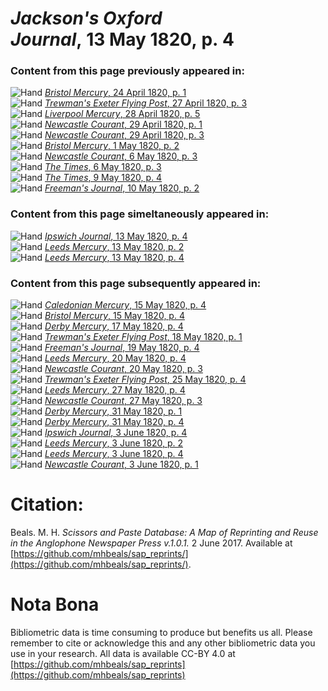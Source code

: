 # *Jackson's Oxford Journal*, 13 May 1820, p. 4  
  
### Content from this page previously appeared in:  
![Hand](http://scissorsandpaste.net/wp-content/uploads/2017/06/smallhandpointer.png) [*Bristol Mercury*, 24 April 1820, p. 1](https://mhbeals.github.io/sap_html/Bristol-Mercury/Bristol-Mercury-24-April-1820-p-1)  
![Hand](http://scissorsandpaste.net/wp-content/uploads/2017/06/smallhandpointer.png) [*Trewman's Exeter Flying Post*, 27 April 1820, p. 3](https://mhbeals.github.io/sap_html/Trewman's-Exeter-Flying-Post/Trewman's-Exeter-Flying-Post-27-April-1820-p-3)  
![Hand](http://scissorsandpaste.net/wp-content/uploads/2017/06/smallhandpointer.png) [*Liverpool Mercury*, 28 April 1820, p. 5](https://mhbeals.github.io/sap_html/Liverpool-Mercury/Liverpool-Mercury-28-April-1820-p-5)  
![Hand](http://scissorsandpaste.net/wp-content/uploads/2017/06/smallhandpointer.png) [*Newcastle Courant*, 29 April 1820, p. 1](https://mhbeals.github.io/sap_html/Newcastle-Courant/Newcastle-Courant-29-April-1820-p-1)  
![Hand](http://scissorsandpaste.net/wp-content/uploads/2017/06/smallhandpointer.png) [*Newcastle Courant*, 29 April 1820, p. 3](https://mhbeals.github.io/sap_html/Newcastle-Courant/Newcastle-Courant-29-April-1820-p-3)  
![Hand](http://scissorsandpaste.net/wp-content/uploads/2017/06/smallhandpointer.png) [*Bristol Mercury*, 1 May 1820, p. 2](https://mhbeals.github.io/sap_html/Bristol-Mercury/Bristol-Mercury-1-May-1820-p-2)  
![Hand](http://scissorsandpaste.net/wp-content/uploads/2017/06/smallhandpointer.png) [*Newcastle Courant*, 6 May 1820, p. 3](https://mhbeals.github.io/sap_html/Newcastle-Courant/Newcastle-Courant-6-May-1820-p-3)  
![Hand](http://scissorsandpaste.net/wp-content/uploads/2017/06/smallhandpointer.png) [*The Times*, 6 May 1820, p. 3](https://mhbeals.github.io/sap_html/The-Times/The-Times-6-May-1820-p-3)  
![Hand](http://scissorsandpaste.net/wp-content/uploads/2017/06/smallhandpointer.png) [*The Times*, 9 May 1820, p. 4](https://mhbeals.github.io/sap_html/The-Times/The-Times-9-May-1820-p-4)  
![Hand](http://scissorsandpaste.net/wp-content/uploads/2017/06/smallhandpointer.png) [*Freeman's Journal*, 10 May 1820, p. 2](https://mhbeals.github.io/sap_html/Freeman's-Journal/Freeman's-Journal-10-May-1820-p-2)  
  
### Content from this page simeltaneously appeared in:  
![Hand](http://scissorsandpaste.net/wp-content/uploads/2017/06/smallhandpointer.png) [*Ipswich Journal*, 13 May 1820, p. 4](https://mhbeals.github.io/sap_html/Ipswich-Journal/Ipswich-Journal-13-May-1820-p-4)  
![Hand](http://scissorsandpaste.net/wp-content/uploads/2017/06/smallhandpointer.png) [*Leeds Mercury*, 13 May 1820, p. 2](https://mhbeals.github.io/sap_html/Leeds-Mercury/Leeds-Mercury-13-May-1820-p-2)  
![Hand](http://scissorsandpaste.net/wp-content/uploads/2017/06/smallhandpointer.png) [*Leeds Mercury*, 13 May 1820, p. 4](https://mhbeals.github.io/sap_html/Leeds-Mercury/Leeds-Mercury-13-May-1820-p-4)  
  
### Content from this page subsequently appeared in:  
![Hand](http://scissorsandpaste.net/wp-content/uploads/2017/06/smallhandpointer.png) [*Caledonian Mercury*, 15 May 1820, p. 4](https://mhbeals.github.io/sap_html/Caledonian-Mercury/Caledonian-Mercury-15-May-1820-p-4)  
![Hand](http://scissorsandpaste.net/wp-content/uploads/2017/06/smallhandpointer.png) [*Bristol Mercury*, 15 May 1820, p. 4](https://mhbeals.github.io/sap_html/Bristol-Mercury/Bristol-Mercury-15-May-1820-p-4)  
![Hand](http://scissorsandpaste.net/wp-content/uploads/2017/06/smallhandpointer.png) [*Derby Mercury*, 17 May 1820, p. 4](https://mhbeals.github.io/sap_html/Derby-Mercury/Derby-Mercury-17-May-1820-p-4)  
![Hand](http://scissorsandpaste.net/wp-content/uploads/2017/06/smallhandpointer.png) [*Trewman's Exeter Flying Post*, 18 May 1820, p. 1](https://mhbeals.github.io/sap_html/Trewman's-Exeter-Flying-Post/Trewman's-Exeter-Flying-Post-18-May-1820-p-1)  
![Hand](http://scissorsandpaste.net/wp-content/uploads/2017/06/smallhandpointer.png) [*Freeman's Journal*, 19 May 1820, p. 4](https://mhbeals.github.io/sap_html/Freeman's-Journal/Freeman's-Journal-19-May-1820-p-4)  
![Hand](http://scissorsandpaste.net/wp-content/uploads/2017/06/smallhandpointer.png) [*Leeds Mercury*, 20 May 1820, p. 4](https://mhbeals.github.io/sap_html/Leeds-Mercury/Leeds-Mercury-20-May-1820-p-4)  
![Hand](http://scissorsandpaste.net/wp-content/uploads/2017/06/smallhandpointer.png) [*Newcastle Courant*, 20 May 1820, p. 3](https://mhbeals.github.io/sap_html/Newcastle-Courant/Newcastle-Courant-20-May-1820-p-3)  
![Hand](http://scissorsandpaste.net/wp-content/uploads/2017/06/smallhandpointer.png) [*Trewman's Exeter Flying Post*, 25 May 1820, p. 4](https://mhbeals.github.io/sap_html/Trewman's-Exeter-Flying-Post/Trewman's-Exeter-Flying-Post-25-May-1820-p-4)  
![Hand](http://scissorsandpaste.net/wp-content/uploads/2017/06/smallhandpointer.png) [*Leeds Mercury*, 27 May 1820, p. 4](https://mhbeals.github.io/sap_html/Leeds-Mercury/Leeds-Mercury-27-May-1820-p-4)  
![Hand](http://scissorsandpaste.net/wp-content/uploads/2017/06/smallhandpointer.png) [*Newcastle Courant*, 27 May 1820, p. 3](https://mhbeals.github.io/sap_html/Newcastle-Courant/Newcastle-Courant-27-May-1820-p-3)  
![Hand](http://scissorsandpaste.net/wp-content/uploads/2017/06/smallhandpointer.png) [*Derby Mercury*, 31 May 1820, p. 1](https://mhbeals.github.io/sap_html/Derby-Mercury/Derby-Mercury-31-May-1820-p-1)  
![Hand](http://scissorsandpaste.net/wp-content/uploads/2017/06/smallhandpointer.png) [*Derby Mercury*, 31 May 1820, p. 4](https://mhbeals.github.io/sap_html/Derby-Mercury/Derby-Mercury-31-May-1820-p-4)  
![Hand](http://scissorsandpaste.net/wp-content/uploads/2017/06/smallhandpointer.png) [*Ipswich Journal*, 3 June 1820, p. 4](https://mhbeals.github.io/sap_html/Ipswich-Journal/Ipswich-Journal-3-June-1820-p-4)  
![Hand](http://scissorsandpaste.net/wp-content/uploads/2017/06/smallhandpointer.png) [*Leeds Mercury*, 3 June 1820, p. 2](https://mhbeals.github.io/sap_html/Leeds-Mercury/Leeds-Mercury-3-June-1820-p-2)  
![Hand](http://scissorsandpaste.net/wp-content/uploads/2017/06/smallhandpointer.png) [*Leeds Mercury*, 3 June 1820, p. 4](https://mhbeals.github.io/sap_html/Leeds-Mercury/Leeds-Mercury-3-June-1820-p-4)  
![Hand](http://scissorsandpaste.net/wp-content/uploads/2017/06/smallhandpointer.png) [*Newcastle Courant*, 3 June 1820, p. 1](https://mhbeals.github.io/sap_html/Newcastle-Courant/Newcastle-Courant-3-June-1820-p-1)  


# Citation: 

Beals. M. H. *Scissors and Paste Database: A Map of Reprinting and Reuse in the Anglophone Newspaper Press v.1.0.1.* 2 June 2017. Available at [https://github.com/mhbeals/sap_reprints/](https://github.com/mhbeals/sap_reprints/). 

# Nota Bona

Bibliometric data is time consuming to produce but benefits us all. Please remember to cite or acknowledge this and any other bibliometric data you use in your research. All data is available CC-BY 4.0 at [https://github.com/mhbeals/sap_reprints](https://github.com/mhbeals/sap_reprints)